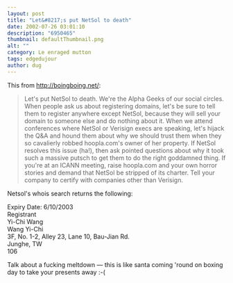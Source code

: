 ```yaml
---
layout: post
title: "Let&#8217;s put NetSol to death"
date: 2002-07-26 03:01:10
description: "6950465"
thumbnail: defaultThumbnail.png
alt: ""
category: Le enraged mutton
tags: edgedujour
author: dug
---
```


<p>This from <a href="http://boingboing.net/">http://boingboing.net/</a>:</p>

<blockquote><p>Let's put NetSol to death. We're the Alpha Geeks of our social circles. When people ask us about registering domains, let's be sure to tell them to register anywhere except NetSol, because they will sell your domain to someone else and do nothing about it. When we attend conferences where NetSol or Verisign execs are speaking, let's hijack the <span class="caps">Q&amp;A </span>and hound them about why we should trust them when they so cavalierly robbed hoopla.com's owner of her property. If NetSol resolves this issue (ha!), then ask pointed questions about why it took such a massive putsch to get them to do the right goddamned thing. If you're at an <span class="caps">ICANN </span>meeting, raise hoopla.com and your own horror stories and demand that NetSol be stripped of its charter. Tell your company to certify with companies other than Verisign.</p></blockquote>

<p>Netsol's whois search returns the following:</p>

<p>Expiry Date: 6/10/2003<br /> Registrant<br /> Yi-Chi Wang<br /> Wang Yi-Chi<br /> 3F, No. 1-2, Alley 23, Lane 10, Bau-Jian Rd.<br /> Junghe, TW<br /> 106</p>

<p>Talk about a fucking meltdown &mdash; this is like santa coming 'round on boxing day to take your presents away :-(</p>
